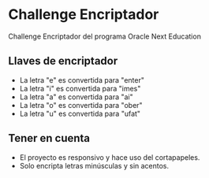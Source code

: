 # Challenge Encriptador 
Challenge Encriptador del programa Oracle Next Education
##  Llaves de encriptador
- La letra "e" es convertida para "enter"
- La letra "i" es convertida para "imes"
- La letra "a" es convertida para "ai"
- La letra "o" es convertida para "ober"
- La letra "u" es convertida para "ufat"

## Tener en cuenta
- El proyecto es responsivo y hace uso del cortapapeles.
- Solo encripta letras minúsculas y sin acentos.
